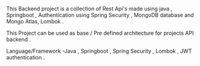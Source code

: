 This Backend project is a collection of Rest Api's made using java , Springboot ,
Authentication using Spring Security , MongoDB database and Mongo Atlas, Lombok . 

This Project can be used as base / Pre defined architecture for projects API backend .

Language/Framework  -Java , Springboot , Spring Security , Lombok , JWT authentication .
